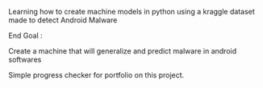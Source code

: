 Learning how to create machine models in python using a kraggle dataset made to detect Android Malware

End Goal :

Create a machine that will generalize and predict malware in android softwares 


Simple progress checker for portfolio on this project. 
